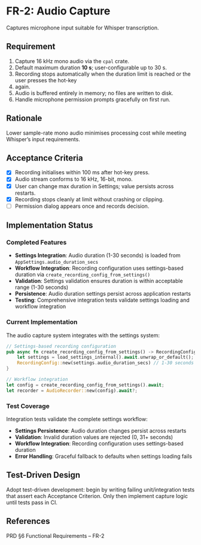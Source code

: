 # FR-2: Audio Capture

Captures microphone input suitable for Whisper transcription.

## Requirement

1. Capture 16 kHz mono audio via the `cpal` crate.
2. Default maximum duration **10 s**; user-configurable up to 30 s.
3. Recording stops automatically when the duration limit is reached or the user presses the hot-key
4. again.
5. Audio is buffered entirely in memory; no files are written to disk.
6. Handle microphone permission prompts gracefully on first run.

## Rationale

Lower sample-rate mono audio minimises processing cost while meeting Whisper’s input requirements.

## Acceptance Criteria

- [x] Recording initialises within 100 ms after hot-key press.
- [x] Audio stream conforms to 16 kHz, 16-bit, mono.
- [x] User can change max duration in Settings; value persists across restarts.
- [x] Recording stops cleanly at limit without crashing or clipping.
- [ ] Permission dialog appears once and records decision.

## Implementation Status

### Completed Features

- **Settings Integration**: Audio duration (1-30 seconds) is loaded from
  `AppSettings.audio_duration_secs`
- **Workflow Integration**: Recording configuration uses settings-based duration via
  `create_recording_config_from_settings()`
- **Validation**: Settings validation ensures duration is within acceptable range (1-30 seconds)
- **Persistence**: Audio duration settings persist across application restarts
- **Testing**: Comprehensive integration tests validate settings loading and workflow integration

### Current Implementation

The audio capture system integrates with the settings system:

```rust
// Settings-based recording configuration
pub async fn create_recording_config_from_settings() -> RecordingConfig {
    let settings = load_settings_internal().await.unwrap_or_default();
    RecordingConfig::new(settings.audio_duration_secs) // 1-30 seconds
}

// Workflow integration
let config = create_recording_config_from_settings().await;
let recorder = AudioRecorder::new(config).await?;
```

### Test Coverage

Integration tests validate the complete settings workflow:

- **Settings Persistence**: Audio duration changes persist across restarts
- **Validation**: Invalid duration values are rejected (0, 31+ seconds)
- **Workflow Integration**: Recording configuration uses settings-based duration
- **Error Handling**: Graceful fallback to defaults when settings loading fails

## Test-Driven Design

Adopt test-driven development: begin by writing failing unit/integration tests that assert each
Acceptance Criterion. Only then implement capture logic until tests pass in CI.

## References

PRD §6 Functional Requirements – FR-2
